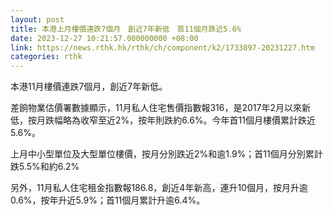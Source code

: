 ```yaml
---
layout: post
title: 本港上月樓價連跌7個月　創近7年新低　首11個月跌近5.6%
date: 2023-12-27 10:21:57.000000000 +08:00
link: https://news.rthk.hk/rthk/ch/component/k2/1733897-20231227.htm
categories: rthk
---
```


本港11月樓價連跌7個月，創近7年新低。

差餉物業估價署數據顯示，11月私人住宅售價指數報316，是2017年2月以來新低，按月跌幅略為收窄至近2%，按年則跌約6.6%。今年首11個月樓價累計跌近5.6%。

上月中小型單位及大型單位樓價，按月分別跌近2%和逾1.9%；首11個月分別累計跌5.5%和約6.2%

另外，11月私人住宅租金指數報186.8，創近4年新高，連升10個月，按月升逾0.6%，按年升近5.9%；首11個月累計升逾6.4%。
